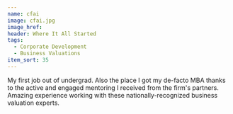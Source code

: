 ```yaml
---
name: cfai
image: cfai.jpg
image_href: 
header: Where It All Started
tags:
  - Corporate Development
  - Business Valuations
item_sort: 35
---
```

My first job out of undergrad. Also the place I got my de-facto MBA thanks to the active and engaged mentoring I received from the firm's partners. Amazing experience working with these nationally-recognized business valuation experts.
